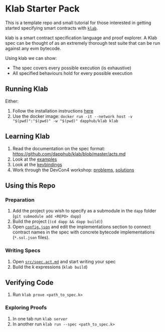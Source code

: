 # Klab Starter Pack

This is a template repo and small tutorial for those interested in getting started specifying smart contracts with [`klab`](https://github.com/dapphub/klab).

klab is a smart contract specification language and proof explorer. A Klab spec can be thought of as an extremely thorough test suite that can be run against any evm bytecode.

Using klab we can show:

- The spec covers every possible execution (is exhaustive)
- All specified behaviours hold for every possible execution

## Running Klab

Either:

1. Follow the installation instructions [here](https://github.com/dapphub/klab#setting-up-klab-server-and-client)
1. Use the docker image: `docker run -it --network host -v "$(pwd)":"$(pwd)" -w "$(pwd)" dapphub/klab klab`

## Learning Klab

1. Read the documentation on the spec format: https://github.com/dapphub/klab/blob/master/acts.md
1. Look at the [examples](https://github.com/dapphub/klab/tree/master/examples)
1. Look at the [keybindings](https://github.com/dapphub/klab#key-bindings)
1. Work through the DevCon4 workshop: [problems](https://github.com/dapphub/fv-tutorial), [solutions](https://github.com/dapphub/fv-tutorial-solutions)

## Using this Repo

### Preparation

1. Add the project you wish to specify as a submodule in the `dapp` folder (`git submodule add <REPO> dapp`)
1. Build the project (`(cd dapp && dapp build)`)
1. Open [`config.json`](./config.json) and edit the implementations section to connect contract names in the spec with concrete bytecode implementations (`*.sol.json` files).

### Writing Specs

1. Open [`src/spec.act.md`](./src/spec.act.md) and start writing your spec
1. Build the k expressions (`klab build`)

## Verifying Code

1. Run `klab prove <path_to_spec.k>`

### Exploring Proofs

1. In one tab run `klab server`
1. In another run `klab run --spec <path_to_spec.k>`
